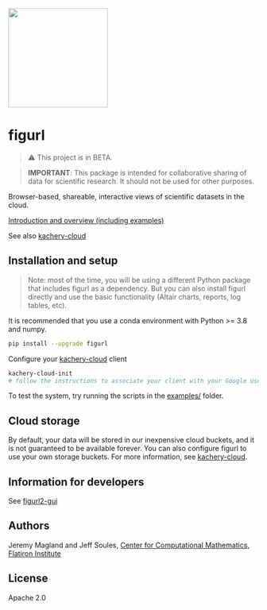 <img src="./figurl.png" width="200px" />

# figurl

> :warning: This project is in BETA.

> **IMPORTANT**: This package is intended for collaborative sharing of data for scientific research. It should not be used for other purposes.

Browser-based, shareable, interactive views of scientific
datasets in the cloud.

[Introduction and overview (including examples)](./doc/intro.md)

See also [kachery-cloud](https://github.com/flatironinstitute/kachery-cloud)

## Installation and setup

> Note: most of the time, you will be using a different Python package that includes figurl as a dependency. But you can also install figurl directly and use the basic functionality (Altair charts, reports, log tables, etc).

It is recommended that you use a conda environment with Python >= 3.8 and numpy.

```bash
pip install --upgrade figurl
```

Configure your [kachery-cloud](https://github.com/flatironinstitute/kachery-cloud) client

```bash
kachery-cloud-init
# follow the instructions to associate your client with your Google user name on kachery-cloud
```

To test the system, try running the scripts in the [examples/](./examples/) folder.

## Cloud storage

By default, your data will be stored in our inexpensive cloud buckets, and it is not guaranteed to be available forever. You can also configure figurl to use your own storage buckets. For more information, see [kachery-cloud](https://github.com/flatironinstitute/kachery-cloud).

## Information for developers

See [figurl2-gui](https://github.com/scratchrealm/figurl2-gui)

## Authors

Jeremy Magland and Jeff Soules, [Center for Computational Mathematics, Flatiron Institute](https://www.simonsfoundation.org/flatiron/center-for-computational-mathematics)

## License

Apache 2.0
